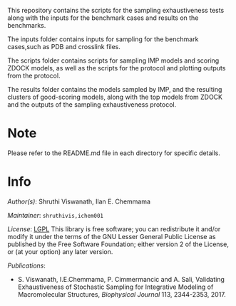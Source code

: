 This repository contains the scripts for the sampling exhaustiveness tests along with the inputs for the benchmark cases and results on the benchmarks.  

The inputs folder contains inputs for sampling for the benchmark cases,such as PDB and crosslink files.

The scripts folder contains scripts for sampling IMP models and scoring ZDOCK models, as well as the scripts for the protocol and plotting outputs from the protocol.

The results folder contains the models sampled by IMP, and the resulting clusters of good-scoring models, along with the top models from ZDOCK and the outputs of the sampling exhaustiveness protocol. 

# Note
Please refer to the README.md file in each directory for specific details.

# Info

_Author(s)_: Shruthi Viswanath, Ilan E. Chemmama 

_Maintainer_: `shruthivis,ichem001`

_License_: [LGPL](http://www.gnu.org/licenses/old-licenses/lgpl-2.1.html)
This library is free software; you can redistribute it and/or
modify it under the terms of the GNU Lesser General Public
License as published by the Free Software Foundation; either
version 2 of the License, or (at your option) any later version.

_Publications_:
- S. Viswanath, I.E.Chemmama, P. Cimmermancic and A. Sali, Validating Exhaustiveness of Stochastic Sampling for Integrative Modeling of Macromolecular Structures, _Biophysical Journal_ 113, 2344-2353, 2017.

